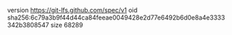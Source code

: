 version https://git-lfs.github.com/spec/v1
oid sha256:6c79a3b9f44d44ca84feeae0049428e2d77e6492b6d0e8a4e3333342b3808547
size 68289

